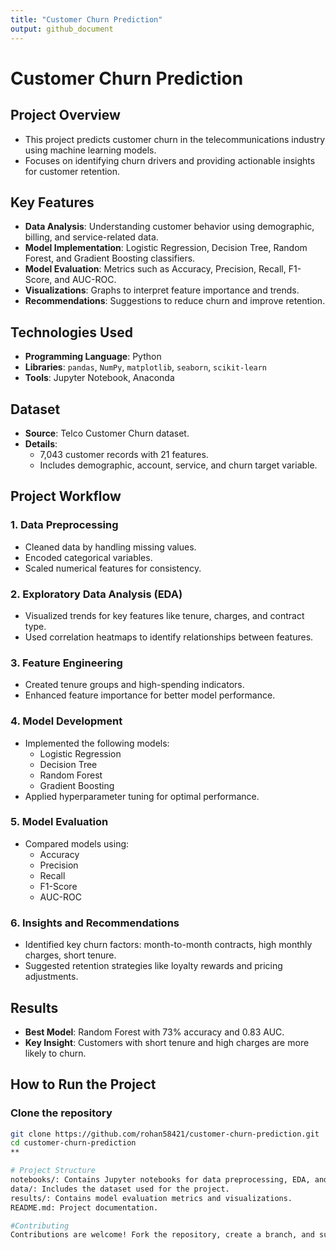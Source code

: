 ```yaml
---
title: "Customer Churn Prediction"
output: github_document
---
```


# Customer Churn Prediction

## Project Overview
- This project predicts customer churn in the telecommunications industry using machine learning models.
- Focuses on identifying churn drivers and providing actionable insights for customer retention.

## Key Features
- **Data Analysis**: Understanding customer behavior using demographic, billing, and service-related data.
- **Model Implementation**: Logistic Regression, Decision Tree, Random Forest, and Gradient Boosting classifiers.
- **Model Evaluation**: Metrics such as Accuracy, Precision, Recall, F1-Score, and AUC-ROC.
- **Visualizations**: Graphs to interpret feature importance and trends.
- **Recommendations**: Suggestions to reduce churn and improve retention.

## Technologies Used
- **Programming Language**: Python
- **Libraries**: `pandas`, `NumPy`, `matplotlib`, `seaborn`, `scikit-learn`
- **Tools**: Jupyter Notebook, Anaconda

## Dataset
- **Source**: Telco Customer Churn dataset.
- **Details**:
  - 7,043 customer records with 21 features.
  - Includes demographic, account, service, and churn target variable.

## Project Workflow

### 1. Data Preprocessing
- Cleaned data by handling missing values.
- Encoded categorical variables.
- Scaled numerical features for consistency.

### 2. Exploratory Data Analysis (EDA)
- Visualized trends for key features like tenure, charges, and contract type.
- Used correlation heatmaps to identify relationships between features.

### 3. Feature Engineering
- Created tenure groups and high-spending indicators.
- Enhanced feature importance for better model performance.

### 4. Model Development
- Implemented the following models:
  - Logistic Regression
  - Decision Tree
  - Random Forest
  - Gradient Boosting
- Applied hyperparameter tuning for optimal performance.

### 5. Model Evaluation
- Compared models using:
  - Accuracy
  - Precision
  - Recall
  - F1-Score
  - AUC-ROC

### 6. Insights and Recommendations
- Identified key churn factors: month-to-month contracts, high monthly charges, short tenure.
- Suggested retention strategies like loyalty rewards and pricing adjustments.

## Results
- **Best Model**: Random Forest with 73% accuracy and 0.83 AUC.
- **Key Insight**: Customers with short tenure and high charges are more likely to churn.

## How to Run the Project

### Clone the repository
```bash
git clone https://github.com/rohan58421/customer-churn-prediction.git
cd customer-churn-prediction
**

# Project Structure
notebooks/: Contains Jupyter notebooks for data preprocessing, EDA, and modeling.
data/: Includes the dataset used for the project.
results/: Contains model evaluation metrics and visualizations.
README.md: Project documentation.

#Contributing
Contributions are welcome! Fork the repository, create a branch, and submit a pull request.
